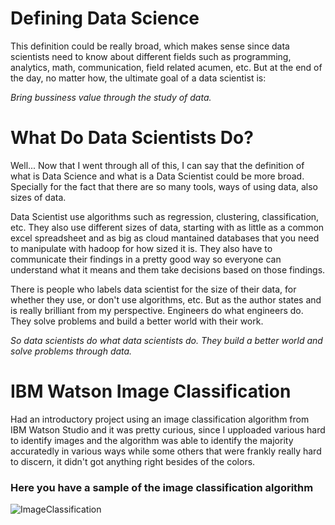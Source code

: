# Defining Data Science
This definition could be really broad, which makes sense since data scientists need to know about different fields such as programming, analytics, math, communication, field related acumen, etc. But at the end of the day, no matter how, the ultimate goal of a data scientist is:

*Bring bussiness value through the study of data.*

# What Do Data Scientists Do?
Well... Now that I went through all of this, I can say that the definition of what is Data Science and what is a Data Scientist could be more broad. Specially for the fact that there are so many tools, ways of using data, also sizes of data. 

Data Scientist use algorithms such as regression, clustering, classification, etc. They also use different sizes of data, starting with as little as a common excel spreadsheet and as big as cloud mantained databases that you need to manipulate with hadoop for how sized it is. They also have to communicate their findings in a pretty good way so everyone can understand what it means and them take decisions based on those findings.

There is people who labels data scientist for the size of their data, for whether they use, or don't use algorithms, etc. But as the author states and is really brilliant from my perspective. Engineers do what engineers do. They solve problems and build a better world with their work.

*So data scientists do what data scientists do. They build a better world and solve problems through data.*

# IBM Watson Image Classification
Had an introductory project using an image classification algorithm from IBM Watson Studio and it was pretty curious, since I upploaded various hard to identify images and the algorithm was able to identify the majority accuratedly in various ways while some others that were frankly really hard to discern, it didn't got anything right besides of the colors. 

### Here you have a sample of the image classification algorithm

![ImageClassification](![ImageClassification](https://drive.google.com/uc?export=view&id=1J75J5wbBhVtZCdVP9ewf5KS7jCB7OITd))
